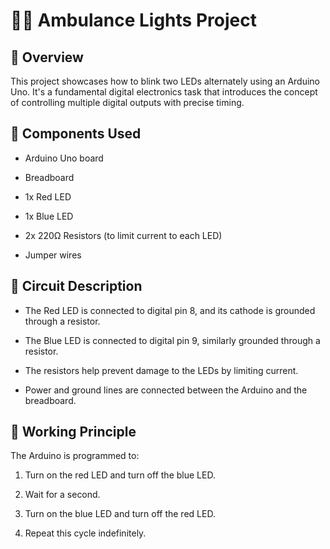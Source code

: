 # 🔴🔵 Ambulance Lights Project
## 📌 Overview
This project showcases how to blink two LEDs alternately using an Arduino Uno. It's a fundamental digital electronics task that introduces the concept of controlling multiple digital outputs with precise timing.

## 🧰 Components Used
- Arduino Uno board

- Breadboard

- 1x Red LED

- 1x Blue LED

- 2x 220Ω Resistors (to limit current to each LED)

- Jumper wires

## 🔌 Circuit Description
- The Red LED is connected to digital pin 8, and its cathode is grounded through a resistor.

- The Blue LED is connected to digital pin 9, similarly grounded through a resistor.

- The resistors help prevent damage to the LEDs by limiting current.

- Power and ground lines are connected between the Arduino and the breadboard.

## 🧠 Working Principle
The Arduino is programmed to:

1. Turn on the red LED and turn off the blue LED.

2. Wait for a second.

3. Turn on the blue LED and turn off the red LED.

4. Repeat this cycle indefinitely.
